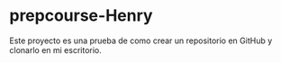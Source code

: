 # prepcourse-Henry
Este proyecto es una prueba de como crear un repositorio en GitHub y clonarlo en mi escritorio.